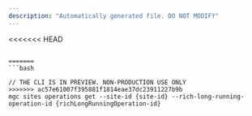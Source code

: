 ```yaml
---
description: "Automatically generated file. DO NOT MODIFY"
---
```


<<<<<<< HEAD
```cli

=======
```bash

// THE CLI IS IN PREVIEW. NON-PRODUCTION USE ONLY
>>>>>>> ac57e61007f395881f1814eae37dc23911227b9b
mgc sites operations get --site-id {site-id} --rich-long-running-operation-id {richLongRunningOperation-id}

```
